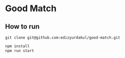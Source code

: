 # Good Match

## How to run

`git clone git@github.com:edizyurdakul/good-match.git`

```bash
npm install
npm run start
```
